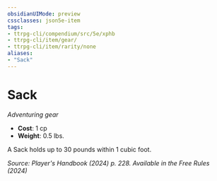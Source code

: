 ```yaml
---
obsidianUIMode: preview
cssclasses: json5e-item
tags:
- ttrpg-cli/compendium/src/5e/xphb
- ttrpg-cli/item/gear/
- ttrpg-cli/item/rarity/none
aliases: 
- "Sack"
---
```

# Sack
*Adventuring gear*  

- **Cost**: 1 cp
- **Weight**: 0.5 lbs.

A Sack holds up to 30 pounds within 1 cubic foot.

*Source: Player's Handbook (2024) p. 228. Available in the Free Rules (2024)*